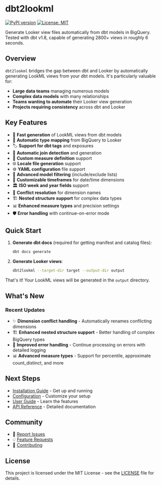 # dbt2lookml

[![PyPI version](https://badge.fury.io/py/dbt2lookml.svg)](https://badge.fury.io/py/dbt2lookml)
[![License: MIT](https://img.shields.io/badge/License-MIT-yellow.svg)](https://opensource.org/licenses/MIT)

Generate Looker view files automatically from dbt models in BigQuery. Tested with dbt v1.8, capable of generating 2800+ views in roughly 6 seconds.

## Overview

`dbt2lookml` bridges the gap between dbt and Looker by automatically generating LookML views from your dbt models. It's particularly valuable for:

- **Large data teams** managing numerous models
- **Complex data models** with many relationships  
- **Teams wanting to automate** their Looker view generation
- **Projects requiring consistency** across dbt and Looker

## Key Features

- 🚀 **Fast generation** of LookML views from dbt models
- 🔄 **Automatic type mapping** from BigQuery to Looker
- 🏷️ **Support for dbt tags** and exposures
- 🔗 **Automatic join detection** and generation
- 📝 **Custom measure definition** support
- 🌐 **Locale file generation** support
- ⚙️ **YAML configuration** file support
- 🎯 **Advanced model filtering** (include/exclude lists)
- 📅 **Customizable timeframes** for date/time dimensions
- 🏛️ **ISO week and year fields** support
- 🔧 **Conflict resolution** for dimension names
- 🏗️ **Nested structure support** for complex data types
- 📊 **Enhanced measure types** and precision settings
- 🛡️ **Error handling** with continue-on-error mode

## Quick Start

1. **Generate dbt docs** (required for getting manifest and catalog files):
   ```bash
   dbt docs generate
   ```

2. **Generate Looker views**:
   ```bash
   dbt2lookml --target-dir target --output-dir output
   ```

That's it! Your LookML views will be generated in the `output` directory.

## What's New

### Recent Updates
- ✨ **Dimension conflict handling** - Automatically renames conflicting dimensions
- 🏗️ **Enhanced nested structure support** - Better handling of complex BigQuery types
- 🔧 **Improved error handling** - Continue processing on errors with detailed logging
- 📊 **Advanced measure types** - Support for percentile, approximate count_distinct, and more

## Next Steps

- [Installation Guide](getting-started/installation.md) - Get up and running
- [Configuration](getting-started/configuration.md) - Customize your setup
- [User Guide](user-guide/basic-usage.md) - Learn the features
- [API Reference](api/cli.md) - Detailed documentation

## Community

- 🐛 [Report Issues](https://github.com/magnus-ffcg/dbt2lookml/issues)
- 💡 [Feature Requests](https://github.com/magnus-ffcg/dbt2lookml/discussions)
- 🤝 [Contributing](development/contributing.md)

## License

This project is licensed under the MIT License - see the [LICENSE](https://github.com/magnus-ffcg/dbt2lookml/blob/main/LICENSE) file for details.
